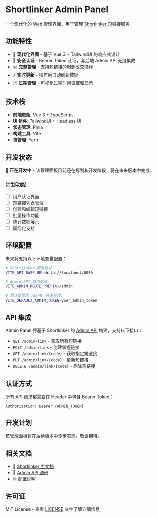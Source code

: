 # Shortlinker Admin Panel

一个现代化的 Web 管理界面，用于管理 [Shortlinker](../README.zh.md) 短链接服务。

## 功能特性

- 🎨 **现代化界面** - 基于 Vue 3 + TailwindUI 的响应式设计
- 🔐 **安全认证** - Bearer Token 认证，与后端 Admin API 无缝集成
- 📊 **完整管理** - 支持短链接的增删改查操作
- ⚡ **实时更新** - 操作后自动刷新数据
- 🕐 **过期管理** - 可视化过期时间设置和显示

## 技术栈

- **前端框架**: Vue 3 + TypeScript
- **UI 组件**: TailwindUI + Headless UI
- **状态管理**: Pinia
- **构建工具**: Vite
- **包管理**: Yarn

## 开发状态

🚧 **正在开发中** - 该管理面板目前还在规划和开发阶段，将在未来版本中完成。

### 计划功能

- [ ] 用户认证界面
- [ ] 短链接列表管理
- [ ] 创建和编辑短链接
- [ ] 批量操作功能
- [ ] 统计数据展示
- [ ] 国际化支持

## 环境配置

未来将支持以下环境变量配置：

```bash
# Shortlinker 服务地址
VITE_API_BASE_URL=http://localhost:8080

# Admin API 路由前缀
VITE_ADMIN_ROUTE_PREFIX=/admin

# 默认管理员 Token（开发环境）
VITE_DEFAULT_ADMIN_TOKEN=your_admin_token
```

## API 集成

Admin Panel 将基于 Shortlinker 的 [Admin API](../src/admin.rs) 构建，支持以下接口：

- `GET /admin/link` - 获取所有短链接
- `POST /admin/link` - 创建新短链接  
- `GET /admin/link/{code}` - 获取指定短链接
- `PUT /admin/link/{code}` - 更新短链接
- `DELETE /admin/link/{code}` - 删除短链接

## 认证方式

所有 API 请求都需要在 Header 中包含 Bearer Token：

```
Authorization: Bearer {ADMIN_TOKEN}
```

## 开发计划

该管理面板将在后续版本中逐步实现，敬请期待。

## 相关文档

- 📖 [Shortlinker 主文档](../README.zh.md)
- 🔧 [Admin API 源码](../src/admin.rs)
- ⚙️ [配置说明](../docs/config/index.md)

## 许可证

MIT License - 查看 [LICENSE](../LICENSE) 文件了解详细信息。
